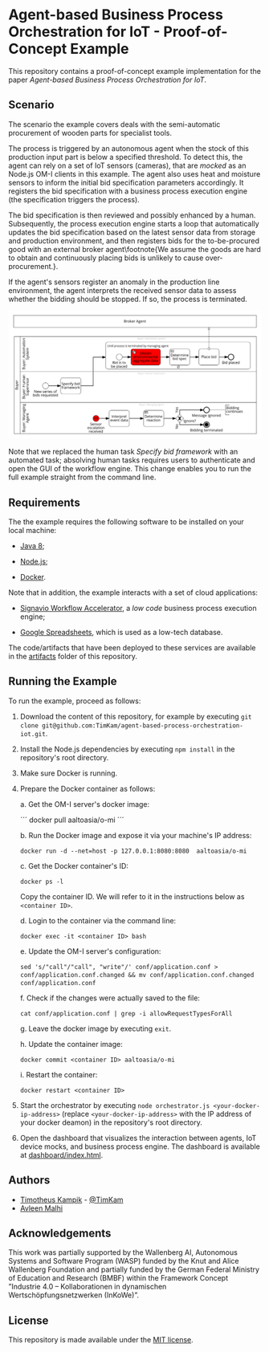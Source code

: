 # Agent-based Business Process Orchestration for IoT - Proof-of-Concept Example
This repository contains a proof-of-concept example implementation for the paper *Agent-based Business Process Orchestration for IoT*.

## Scenario
The scenario the example covers deals with the semi-automatic procurement of wooden parts for specialist tools.

The process is triggered by an autonomous agent when the stock of this production input part is below a specified threshold.
To detect this, the agent can rely on a set of IoT sensors (cameras), that are *mocked* as an Node.js OM-I clients in this example.
The agent also uses heat and moisture sensors to inform the initial bid specification parameters accordingly.
It registers the bid specification with a business process execution engine (the specification triggers the process).

The bid specification is then reviewed and possibly enhanced by a human.
Subsequently, the process execution engine starts a loop that automatically updates the bid specification based on the latest sensor data from storage and production environment, and then registers bids for the to-be-procured good with an external broker agent\footnote{We assume the goods are hard to obtain and continuously placing bids is unlikely to cause over-procurement.}.

If the agent's sensors register an anomaly in the production line environment, the agent interprets the received sensor data to assess whether the bidding should be stopped. If so, the process is terminated.

![Business Process View](./business_view.png)

Note that we replaced the human task *Specify bid framework* with an automated task; absolving human tasks requires users to authenticate and open the GUI of the workflow engine.
This change enables you to run the full example straight from the command line.

## Requirements
The the example requires the following software to be installed on your local machine:

* [Java 8](https://www.oracle.com/technetwork/java/javase/downloads/jre8-downloads-2133155.html);

* [Node.js](https://nodejs.org/en/);

* [Docker](https://www.docker.com/).

Note that in addition, the example interacts with a set of cloud applications:

* [Signavio Workflow Accelerator](https://www.signavio.com/products/workflow-accelerator/), a *low code* business 
process execution engine;

* [Google Spreadsheets](https://docs.google.com/spreadsheets/), which is used as a low-tech database.

The code/artifacts that have been deployed to these services are available in the [artifacts](./artifacts) folder of this repository.

## Running the Example
To run the example, proceed as follows:

1. Download the content of this repository, for example by executing ``git clone git@github.com:TimKam/agent-based-process-orchestration-iot.git``.

2. Install the Node.js dependencies by executing ``npm install`` in the repository's root directory.

3. Make sure Docker is running.

4. Prepare the Docker container as follows:

    a. Get the OM-I server's docker image:

    ´´´
    docker pull aaltoasia/o-mi
    ´´´

    b. Run the Docker image and expose it via your machine's IP address:
    ```
    docker run -d --net=host -p 127.0.0.1:8080:8080  aaltoasia/o-mi
    ```

    c. Get the Docker container's ID:

    ```
    docker ps -l
    ```

    Copy the container ID. We will refer to it in the instructions below as ``<container ID>``.

    d. Login to the container via the command line:
    ```
    docker exec -it <container ID> bash
    ```

    e. Update the OM-I server's configuration:

    ```
    sed 's/"call"/"call", "write"/' conf/application.conf > conf/application.conf.changed && mv conf/application.conf.changed conf/application.conf
    ```

    f. Check if the changes were actually saved to the file:
    ```
    cat conf/application.conf | grep -i allowRequestTypesForAll
    ```

    g. Leave the docker image by executing ``exit``.

    h. Update the container image:

    ```
    docker commit <container ID> aaltoasia/o-mi
    ```

    i. Restart the container:

    ```
    docker restart <container ID>
    ```

5. Start the orchestrator by executing ``node orchestrator.js <your-docker-ip-address>`` (replace ``<your-docker-ip-address>`` with the IP address of your docker deamon) in the repository's root directory.

6. Open the dashboard that visualizes the interaction between agents, IoT device mocks, and business process engine. The dashboard is available at [dashboard/index.html](./dashboard/index.html).

## Authors

* [Timotheus Kampik](https://scholar.google.se/citations?user=F8Z9QywAAAAJ) - [@TimKam](https://github.com/TimKam/)
* [Avleen Malhi](https://scholar.google.se/citations?user=bMA1WcMAAAAJ)

## Acknowledgements
This work was partially supported by the Wallenberg AI, Autonomous Systems and Software Program (WASP) funded by the Knut and Alice Wallenberg Foundation and partially funded by the German Federal Ministry of Education and Research (BMBF) within the Framework Concept ”Industrie 4.0 – Kollaborationen in dynamischen Wertschöpfungsnetzwerken (InKoWe)”.

## License
This repository is made available under the [MIT license](./LICENSE).